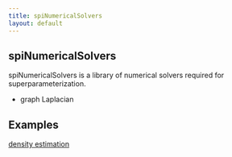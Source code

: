 ```yaml
---
title: spiNumericalSolvers
layout: default
---
```


## spiNumericalSolvers

spiNumericalSolvers is a library of numerical solvers required for superparameterization.

- graph Laplacian

## Examples

[density estimation](./spipack/examples/NumericalSolvers/density-estimation/description.md)
